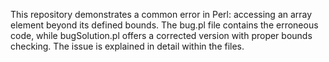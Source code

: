 This repository demonstrates a common error in Perl: accessing an array element beyond its defined bounds.  The bug.pl file contains the erroneous code, while bugSolution.pl offers a corrected version with proper bounds checking.  The issue is explained in detail within the files.